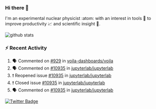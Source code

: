 ### Hi there 👋 

I'm an experimental nuclear physicist :atom: with an interest in tools :wrench: to improve productivity :chart_with_upwards_trend: and scientific insight :telescope:.

![github stats](https://github-readme-stats.vercel.app/api?username=agoose77&show_icons=true&hide_rank=true&hide_title=true&bg_color=30,e76445,904e95&text_color=efe3ec&icon_color=efe3ec)
<!--
**agoose77/agoose77** is a ✨ _special_ ✨ repository because its `README.md` (this file) appears on your GitHub profile.

Here are some ideas to get you started:

- 🔭 I’m currently working on ...
- 🌱 I’m currently learning ...
- 👯 I’m looking to collaborate on ...
- 🤔 I’m looking for help with ...
- 💬 Ask me about ...
- 📫 How to reach me: ...
- 😄 Pronouns: ...
- ⚡ Fun fact: ...
-->

### :zap: Recent Activity
<!--START_SECTION:activity-->
1. 🗣 Commented on [#929](https://github.com/voila-dashboards/voila/issues/929) in [voila-dashboards/voila](https://github.com/voila-dashboards/voila)
2. 🗣 Commented on [#10935](https://github.com/jupyterlab/jupyterlab/issues/10935) in [jupyterlab/jupyterlab](https://github.com/jupyterlab/jupyterlab)
3. ❗️ Reopened issue [#10935](https://github.com/jupyterlab/jupyterlab/issues/10935) in [jupyterlab/jupyterlab](https://github.com/jupyterlab/jupyterlab)
4. ❗️ Closed issue [#10935](https://github.com/jupyterlab/jupyterlab/issues/10935) in [jupyterlab/jupyterlab](https://github.com/jupyterlab/jupyterlab)
5. 🗣 Commented on [#10935](https://github.com/jupyterlab/jupyterlab/issues/10935) in [jupyterlab/jupyterlab](https://github.com/jupyterlab/jupyterlab)
<!--END_SECTION:activity-->


[![Twitter Badge](https://img.shields.io/twitter/follow/agoose77?style=flat-square&logo=Twitter&logoColor=white&color=cornflowerblue)](https://twitter.com/agoose77)
